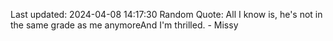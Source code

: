 Last updated: 2024-04-08 14:17:30
Random Quote: All I know is, he's not in the same grade as me anymoreAnd I'm thrilled. - Missy